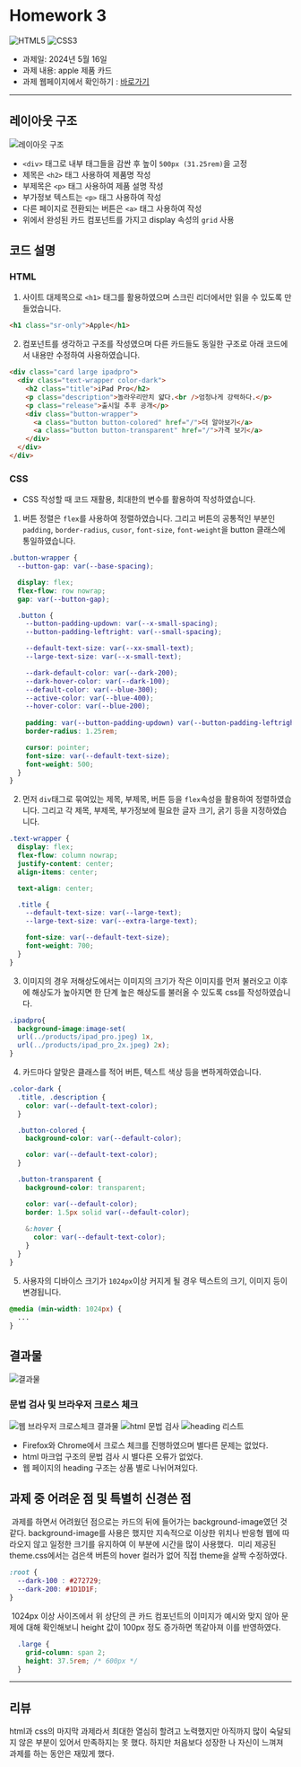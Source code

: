 # Homework 3
<img src="https://img.shields.io/badge/html5-E34F26?style=for-the-badge&logo=HTML5&logoColor=white" alt="HTML5"> <img src="https://img.shields.io/badge/CSS3-1572B6?style=for-the-badge&logo=HTML5&logoColor=white" alt="CSS3">
- 과제일: 2024년 5월 16일
- 과제 내용: apple 제품 카드
- 과제 웹페이지에서 확인하기 : [<u>바로가기</u>](https://jaehwan-space.github.io/homework/apple/apple.html)
***

## 레이아웃 구조
<img src="./md-images/layout.jpg" alt="레이아웃 구조">

- ```<div>``` 태그로 내부 태그들을 감싼 후 높이 ```500px (31.25rem)```을 고정
- 제목은 ```<h2>``` 태그 사용하여 제품명 작성
- 부제목은 ```<p>``` 태그 사용하여 제품 설명 작성
- 부가정보 텍스트는 ```<p>``` 태그 사용하여 작성
- 다른 페이지로 전환되는 버튼은 ```<a>``` 태그 사용하여 작성
- 위에서 완성된 카드 컴포넌트를 가지고 display 속성의 ```grid``` 사용

## 코드 설명

### HTML
1. 사이트 대제목으로 ```<h1>``` 태그를 활용하였으며 스크린 리더에서만 읽을 수 있도록 만들었습니다.
```html
<h1 class="sr-only">Apple</h1>
```

2. 컴포넌트를 생각하고 구조를 작성였으며 다른 카드들도 동일한 구조로 아래 코드에서 내용만 수정하여 사용하였습니다.
```html
<div class="card large ipadpro">
  <div class="text-wrapper color-dark">
    <h2 class="title">iPad Pro</h2>
    <p class="description">놀라우리만치 얇다.<br />엄청나게 강력하다.</p>
    <p class="release">출시일 추후 공개</p>
    <div class="button-wrapper">
      <a class="button button-colored" href="/">더 알아보기</a>
      <a class="button button-transparent" href="/">가격 보기</a>
    </div>
  </div>
</div>
```

### CSS
- CSS 작성할 때 코드 재활용, 최대한의 변수를 활용하여 작성하였습니다.
1. 버튼 정렬은 ```flex```를 사용하여 정렬하였습니다. 그리고 버튼의 공통적인 부분인 ```padding```, ```border-radius```, ```cusor```, ```font-size```, ```font-weight```을 button 클래스에 통일하였습니다.
```css
.button-wrapper {
  --button-gap: var(--base-spacing);

  display: flex;
  flex-flow: row nowrap;
  gap: var(--button-gap);

  .button {
    --button-padding-updown: var(--x-small-spacing);
    --button-padding-leftright: var(--small-spacing);

    --default-text-size: var(--xx-small-text);
    --large-text-size: var(--x-small-text);

    --dark-default-color: var(--dark-200);
    --dark-hover-color: var(--dark-100);
    --default-color: var(--blue-300);
    --active-color: var(--blue-400);
    --hover-color: var(--blue-200);
  
    padding: var(--button-padding-updown) var(--button-padding-leftright);
    border-radius: 1.25rem;

    cursor: pointer;
    font-size: var(--default-text-size);
    font-weight: 500;
  }
}
```

2. 먼저 ```div```태그로 묶여있는 제목, 부제목, 버튼 등을 ```flex```속성을 활용하여 정렬하였습니다. 그리고 각 제목, 부제목, 부가정보에 필요한 글자 크기, 굵기 등을 지정하였습니다.
```css
.text-wrapper {
  display: flex;
  flex-flow: column nowrap;
  justify-content: center;
  align-items: center;

  text-align: center;

  .title {
    --default-text-size: var(--large-text);
    --large-text-size: var(--extra-large-text);

    font-size: var(--default-text-size);
    font-weight: 700;
  }
}
```

3. 이미지의 경우 저해상도에서는 이미지의 크기가 작은 이미지를 먼저 불러오고 이후에 해상도가 높아지면 한 단계 높은 해상도를 불러올 수 있도록 css를 작성하였습니다.
```css
.ipadpro{
  background-image:image-set(
  url(../products/ipad_pro.jpeg) 1x, 
  url(../products/ipad_pro_2x.jpeg) 2x);
}
```

4. 카드마다 알맞은 클래스를 적어 버튼, 텍스트 색상 등을 변하게하였습니다.
```css
.color-dark {
  .title, .description {
    color: var(--default-text-color);
  }

  .button-colored {
    background-color: var(--default-color);

    color: var(--default-text-color);
  }

  .button-transparent {
    background-color: transparent;

    color: var(--default-color);
    border: 1.5px solid var(--default-color);
  
    &:hover {
      color: var(--default-text-color);
    }
  }
}
```

5. 사용자의 디바이스 크기가 ```1024px```이상 커지게 될 경우 텍스트의 크기, 이미지 등이 변경됩니다.
```css
@media (min-width: 1024px) {
  ...
}
```

## 결과물
<img src="./md-images/result.png" alt="결과물">

### 문법 검사 및 브라우저 크로스 체크
<img src="./md-images/browser-crosscheck.png" alt="웹 브라우저 크로스체크 결과물">
<img src="./md-images/html-grammer.png" alt="html 문법 검사">
<img src="./md-images/headings.png" alt="heading 리스트">

- Firefox와 Chrome에서 크로스 체크를 진행하였으며 별다른 문제는 없었다.
- html 마크업 구조의 문법 검사 시 별다른 오류가 없었다.
- 웹 페이지의 heading 구조는 상품 별로 나뉘어져있다.

## 과제 중 어려운 점 및 특별히 신경쓴 점
&nbsp;과제를 하면서 어려웠던 점으로는 카드의 뒤에 들어가는 background-image였던 것 같다. background-image를 사용은 했지만 지속적으로 이상한 위치나 반응형 웹에 따라오지 않고 일정한 크기를 유지하여 이 부분에 시간을 많이 사용했다.
&nbsp;미리 제공된 theme.css에서는 검은색 버튼의 hover 컬러가 없어 직접 theme을 살짝 수정하였다.
```css
:root {
  --dark-100 : #272729;
  --dark-200: #1D1D1F;
}
```
&nbsp;1024px 이상 사이즈에서 위 상단의 큰 카드 컴포넌트의 이미지가 예시와 맞지 않아 문제에 대해 확인해보니 height 값이 100px 정도 증가하면 똑같아져 이를 반영하였다.
```css
  .large {
    grid-column: span 2;
    height: 37.5rem; /* 600px */
  }
```

***
## 리뷰
html과 css의 마지막 과제라서 최대한 열심히 할려고 노력했지만 아직까지 많이 숙달되지 않은 부분이 있어서 만족하지는 못 했다. 하지만 처음보다 성장한 나 자신이 느껴져 과제를 하는 동안은 재밌게 했다.